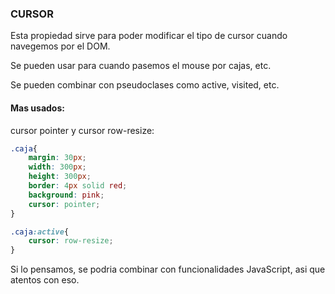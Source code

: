 ### CURSOR

Esta propiedad sirve para poder modificar el tipo de cursor cuando navegemos por el DOM.

Se pueden usar para cuando pasemos el mouse por cajas, etc.

Se pueden combinar con pseudoclases como active, visited, etc.

#### Mas usados:

cursor pointer y cursor row-resize:

```css
.caja{
    margin: 30px;
    width: 300px;
    height: 300px;
    border: 4px solid red;
    background: pink;
    cursor: pointer;
}

.caja:active{
    cursor: row-resize;
}
```

Si lo pensamos, se podria combinar con funcionalidades JavaScript, asi que atentos con eso.

